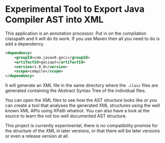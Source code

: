 # Experimental Tool to Export Java Compiler AST into XML

This application is an annotation processor. Put in on the compilation
classpath and it will do its work. If you use Maven then all you need
to do is add a dependency

```xml
<dependency>
    <groupId>com.javax0.geci</groupId>
    <artifactId>geciapt</artifactId>
    <version>1.0.0</version>
    <scope>compile</scope>
</dependency>
``` 

It will generate an XML file in the same directory where the `.class`
files are generated containing the Abstract Syntax Tree of the
individual files.

You can open the XML files to see how the AST structure looks like or
you can create a tool that analyses the generated XML structures using
the well known XML APIs using XPath whatnot. You can also have a look at
the source to learn the not too well documented AST structure.

This project is currently experimental, there is no compatibility
promise for the structure of the XML in later versions, or that there
will be later versions or even a release version at all.     